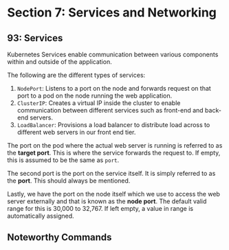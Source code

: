 # Section 7: Services and Networking

## 93: Services

Kubernetes Services enable communication between various components
within and outside of the application.

The following are the different types of services:

1. `NodePort`: Listens to a port on the node and forwards request on that port
to a pod on the node running the web application.
2. `ClusterIP`: Creates a virtual IP inside the cluster to enable communication
between different services such as front-end and back-end servers.
3. `LoadBalancer`: Provisions a load balancer to distribute load across to
different web servers in our front end tier.

The port on the pod where the actual web server is running is referred to as
the **target port**. This is where the service forwards the request to.
If empty, this is assumed to be the same as `port`.

The second port is the port on the service itself. It is simply referred to as
the **port**. This should always be mentioned.

Lastly, we have the port on the node itself which we use to access the web server
externally and that is known as the **node port**.
The default valid range for this is 30,000  to 32,767.
If left empty, a value in range is automatically assigned.

## Noteworthy Commands

